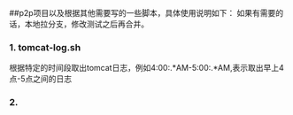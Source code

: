 ##p2p项目以及根据其他需要写的一些脚本，具体使用说明如下：
如果有需要的话，本地拉分支，修改测试之后再合并。
### 1. tomcat-log.sh
根据特定的时间段取出tomcat日志，例如4:00:.*AM-5:00:.*AM,表示取出早上4点-5点之间的日志
### 2.
